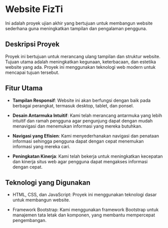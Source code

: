 # Website FizTi

Ini adalah proyek ujian akhir yang bertujuan untuk membangun website sederhana guna meningkatkan tampilan dan pengalaman pengguna.

## Deskripsi Proyek

Proyek ini bertujuan untuk merancang ulang tampilan dan struktur website. Tujuan utama adalah meningkatkan kegunaan, keterbacaan, dan estetika website yang ada. Proyek ini menggunakan teknologi web modern untuk mencapai tujuan tersebut.

## Fitur Utama

- **Tampilan Responsif**: Website ini akan berfungsi dengan baik pada berbagai perangkat, termasuk desktop, tablet, dan ponsel.

- **Desain Antarmuka Intuitif**: Kami telah merancang antarmuka yang lebih intuitif dan ramah pengguna agar pengunjung dapat dengan mudah menavigasi dan menemukan informasi yang mereka butuhkan.

- **Navigasi yang Efisien**: Kami menyederhanakan navigasi dan penataan informasi sehingga pengguna dapat dengan cepat menemukan informasi yang mereka cari.

- **Peningkatan Kinerja**: Kami telah bekerja untuk meningkatkan kecepatan dan kinerja situs web agar pengguna dapat mengakses informasi dengan cepat.

## Teknologi yang Digunakan

- HTML, CSS, dan JavaScript: Proyek ini menggunakan teknologi dasar untuk membangun website.

- Framework Bootstrap: Kami menggunakan framework Bootstrap untuk manajemen tata letak dan komponen, yang membantu mempercepat pengembangan.
